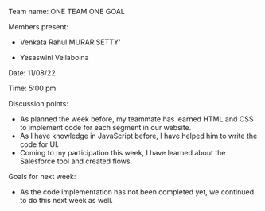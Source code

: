 

Team name: ONE TEAM ONE GOAL

Members present:  
   * Venkata Rahul MURARISETTY'
   
   * Yesaswini Vellaboina

Date: 11/08/22

Time:  5:00 pm

Discussion points: 

*   As planned the week before, my teammate has learned HTML and CSS to implement code for each segment in our website.
*  As I have knowledge in JavaScript before, I have helped him to write the code for UI.
*  Coming to my participation this week, I have learned about the Salesforce tool and created flows.

Goals for next week:

* As the code implementation has not been completed yet, we continued to do this next week as well.




